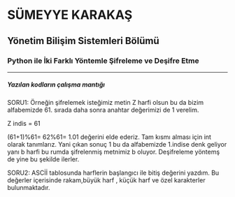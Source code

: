 <h1>SÜMEYYE KARAKAŞ </h1>
<h2>Yönetim Bilişim Sistemleri Bölümü </h2>
<h3> Python ile İki Farklı Yöntemle Şifreleme ve Deşifre Etme </h3>
<hr>
<h5> Yazılan kodların çalışma mantığı </h5>

SORU1:
      Örneğin şifrelemek isteğimiz metin Z harfi olsun bu da bizim alfabemizde 61. sırada daha sonra anahtar değerimizi de 1 verelim. 
                            <p center> Z indis = 61 </p>
                          (61+1)%61= 62%61= 1.01 değerini elde ederiz. Tam kısmı alması için int olarak tanımlarız.
Yani çıkan sonuç 1 bu da alfabemizde 1.indise denk geliyor yanı b harfi bu rumda şifrelenmiş metnimiz b oluyor. 
      Deşifreleme yöntemş de yine bu şekilde ilerler.
      
      
      
SORU2:
ASCİİ tablosunda harflerin başlangıcı ile bitiş değerini yazdım. Bu değerler içerisinde rakam,büyük harf , küçük harf ve özel karakterler bulunmaktadır.
